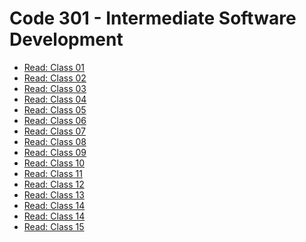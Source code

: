 # Code 301 - Intermediate Software Development


-  [Read: Class 01](https://github.com/MURADALSHORMAN/reading-notes/blob/main/Code%20301%20-%20Intermediate%20Software%20Development/Introduction%20to%20React%20and%20Components.md)
-  [Read: Class 02](https://github.com/MURADALSHORMAN/reading-notes/blob/main/Code%20301%20-%20Intermediate%20Software%20Development/Readings:%20State%20and%20Props.md)
-  [Read: Class 03](https://github.com/MURADALSHORMAN/reading-notes/blob/main/Code%20301%20-%20Intermediate%20Software%20Development/class03.md)
-  [ Read: Class 04](https://github.com/MURADALSHORMAN/reading-notes/tree/main/Code%20301%20-%20Intermediate%20Software%20Development)
-  [Read: Class 05]()
-  [Read: Class 06]()
-  [Read: Class 07](https://github.com/MURADALSHORMAN/reading-notes/tree/main/Code%20301%20-%20Intermediate%20Software%20Development)
-  [Read: Class 08](https://github.com/MURADALSHORMAN/reading-notes/blob/main/Code%20301%20-%20Intermediate%20Software%20Development/read08.md)
-  [Read: Class 09](https://github.com/MURADALSHORMAN/reading-notes/new/main/Code%20301%20-%20Intermediate%20Software%20Development)
-  [Read: Class 10]()
-  [Read: Class 11](https://github.com/MURADALSHORMAN/reading-notes/tree/main/Code%20301%20-%20Intermediate%20Software%20Development)
-  [Read: Class 12]()
-  [Read: Class 13]()
-  [Read: Class 14]()
-  [Read: Class 14]()
-  [Read: Class 15]()


	
